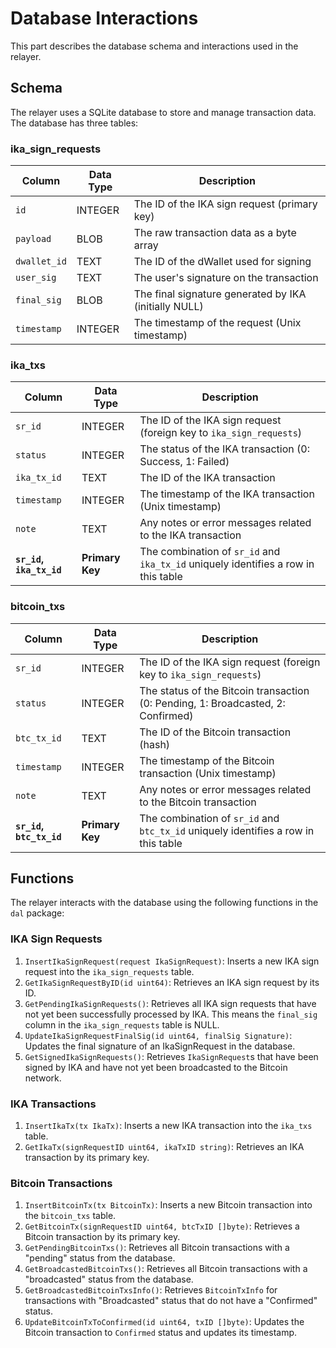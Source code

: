 # Database Interactions

This part describes the database schema and interactions used in the relayer.

## Schema

The relayer uses a SQLite database to store and manage transaction data. The database has three tables:

### ika_sign_requests

| Column | Data Type | Description |
|---|---|---|
| `id` | INTEGER | The ID of the IKA sign request (primary key) |
| `payload` | BLOB | The raw transaction data as a byte array |
| `dwallet_id` | TEXT | The ID of the dWallet used for signing |
| `user_sig` | TEXT | The user's signature on the transaction |
| `final_sig` | BLOB | The final signature generated by IKA (initially NULL) |
| `timestamp` | INTEGER | The timestamp of the request (Unix timestamp) |

### ika_txs

| Column | Data Type | Description |
|---|---|---|
| `sr_id` | INTEGER | The ID of the IKA sign request (foreign key to `ika_sign_requests`) |
| `status` | INTEGER | The status of the IKA transaction (0: Success, 1: Failed) |
| `ika_tx_id` | TEXT | The ID of the IKA transaction |
| `timestamp` | INTEGER | The timestamp of the IKA transaction (Unix timestamp) |
| `note` | TEXT |  Any notes or error messages related to the IKA transaction |
| **`sr_id`, `ika_tx_id`** | **Primary Key** |  The combination of `sr_id` and `ika_tx_id` uniquely identifies a row in this table |

### bitcoin_txs

| Column | Data Type | Description |
|---|---|---|
| `sr_id` | INTEGER | The ID of the IKA sign request (foreign key to `ika_sign_requests`) |
| `status` | INTEGER | The status of the Bitcoin transaction (0: Pending, 1: Broadcasted, 2: Confirmed) |
| `btc_tx_id` | TEXT | The ID of the Bitcoin transaction (hash) |
| `timestamp` | INTEGER | The timestamp of the Bitcoin transaction (Unix timestamp) |
| `note` | TEXT | Any notes or error messages related to the Bitcoin transaction |
| **`sr_id`, `btc_tx_id`** | **Primary Key** | The combination of `sr_id` and `btc_tx_id` uniquely identifies a row in this table |

## Functions

The relayer interacts with the database using the following functions in the `dal` package:

### IKA Sign Requests

1. `InsertIkaSignRequest(request IkaSignRequest)`: Inserts a new IKA sign request into the `ika_sign_requests` table.
2. `GetIkaSignRequestByID(id uint64)`: Retrieves an IKA sign request by its ID.
3. `GetPendingIkaSignRequests()`: Retrieves all IKA sign requests that have not yet been successfully processed by IKA. This means the `final_sig` column in the `ika_sign_requests` table is NULL.
4. `UpdateIkaSignRequestFinalSig(id uint64, finalSig Signature)`: Updates the final signature of an IkaSignRequest in the database.
5. `GetSignedIkaSignRequests()`: Retrieves `IkaSignRequest`s that have been signed by IKA and have not yet been broadcasted to the Bitcoin network.

### IKA Transactions

1. `InsertIkaTx(tx IkaTx)`: Inserts a new IKA transaction into the `ika_txs` table.
2. `GetIkaTx(signRequestID uint64, ikaTxID string)`: Retrieves an IKA transaction by its primary key.

### Bitcoin Transactions

1. `InsertBitcoinTx(tx BitcoinTx)`: Inserts a new Bitcoin transaction into the `bitcoin_txs` table.
2. `GetBitcoinTx(signRequestID uint64, btcTxID []byte)`: Retrieves a Bitcoin transaction by its primary key.
3. `GetPendingBitcoinTxs()`: Retrieves all Bitcoin transactions with a "pending" status from the database.
4. `GetBroadcastedBitcoinTxs()`: Retrieves all Bitcoin transactions with a "broadcasted" status from the database.
5. `GetBroadcastedBitcoinTxsInfo()`: Retrieves `BitcoinTxInfo` for transactions with "Broadcasted" status that do not have a "Confirmed" status.
6. `UpdateBitcoinTxToConfirmed(id uint64, txID []byte)`: Updates the Bitcoin transaction to `Confirmed` status and updates its timestamp.
